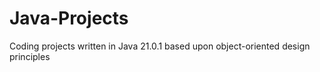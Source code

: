 # Java-Projects
Coding projects written in Java 21.0.1 based upon object-oriented design principles
